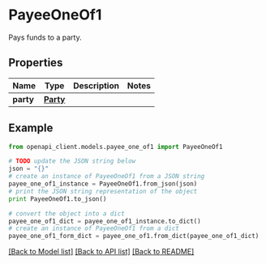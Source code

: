 # PayeeOneOf1

Pays funds to a party.

## Properties
Name | Type | Description | Notes
------------ | ------------- | ------------- | -------------
**party** | [**Party**](Party.md) |  | 

## Example

```python
from openapi_client.models.payee_one_of1 import PayeeOneOf1

# TODO update the JSON string below
json = "{}"
# create an instance of PayeeOneOf1 from a JSON string
payee_one_of1_instance = PayeeOneOf1.from_json(json)
# print the JSON string representation of the object
print PayeeOneOf1.to_json()

# convert the object into a dict
payee_one_of1_dict = payee_one_of1_instance.to_dict()
# create an instance of PayeeOneOf1 from a dict
payee_one_of1_form_dict = payee_one_of1.from_dict(payee_one_of1_dict)
```
[[Back to Model list]](../README.md#documentation-for-models) [[Back to API list]](../README.md#documentation-for-api-endpoints) [[Back to README]](../README.md)


